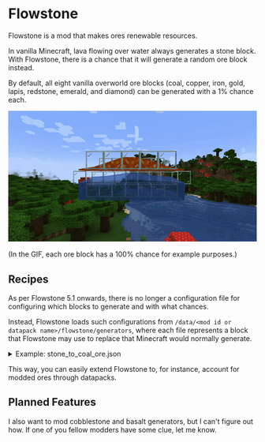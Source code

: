 # Flowstone

Flowstone is a mod that makes ores renewable resources.

In vanilla Minecraft, lava flowing over water always generates a stone block. With Flowstone, there is a chance that it will generate a random ore block instead.

By default, all eight vanilla overworld ore blocks (coal, copper, iron, gold, lapis, redstone, emerald, and diamond) can be generated with a 1% chance each.

![Flowstone Showcase](img/Flowstone_Showcase_1.gif)

(In the GIF, each ore block has a 100% chance for example purposes.)

## Recipes

As per Flowstone 5.1 onwards, there is no longer a configuration file for configuring which blocks to generate and with what chances.

Instead, Flowstone loads such configurations from `/data/<mod id or datapack name>/flowstone/generators`, where each file represents a block that Flowstone may use to replace that Minecraft would normally generate.

<details>
<summary>Example: stone_to_coal_ore.json</summary>

```json
{
    "replace": "minecraft:stone", // The block to be replaced
    "with": "minecraft:coal_ore", // The block to replace the above one with
    "chance": 0.01 // The replacement chance
}
```

</details>

This way, you can easily extend Flowstone to, for instance, account for modded ores through datapacks.

## Planned Features

I also want to mod cobblestone and basalt generators, but I can't figure out how. If one of you fellow modders have some clue, let me know.
